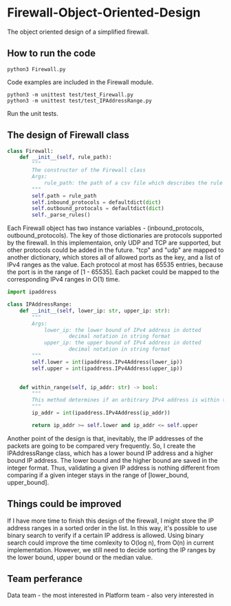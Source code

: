 # Firewall-Object-Oriented-Design
The object oriented design of a simplified firewall.

## How to run the code
```
python3 Firewall.py
```
Code examples are included in the Firewall module.

```
python3 -m unittest test/test_Firewall.py
python3 -m unittest test/test_IPAddressRange.py
```
Run the unit tests.

## The design of Firewall class
```python
class Firewall:
    def __init__(self, rule_path):
        """
        The constructor of the Firewall class
        Args:
            rule_path: the path of a csv file which describes the rule of the firewall.
        """
        self.path = rule_path
        self.inbound_protocols = defaultdict(dict)
        self.outbound_protocals = defaultdict(dict)
        self._parse_rules()
```
Each Firewall object has two instance variables - (inbound_protocols, outbound_protocols). The key of those dictionaries are protocols supported by the firewall. In this implementaion, only UDP and TCP are supported, but other protocols could be added in the future. "tcp" and "udp" are mapped to another dictionary, which stores all of allowed ports as the key, and a list of IPv4 ranges as the value. Each protocol at most has 65535 entries, because the port is in the range of \[1 - 65535\]. Each packet could be mapped to the corresponding IPv4 ranges in O(1) time.  

```python
import ipaddress

class IPAddressRange:
    def __init__(self, lower_ip: str, upper_ip: str):
        """
        Args:
            lower_ip: the lower bound of IPv4 address in dotted 
                    decimal notation in string format
            upper_ip: the upper bound of IPv4 address in dotted
                    decimal notation in string format
        """
        self.lower = int(ipaddress.IPv4Address(lower_ip))
        self.upper = int(ipaddress.IPv4Address(upper_ip))
        

    def within_range(self, ip_addr: str) -> bool:
        """
        This method determines if an arbitrary IPv4 address is within the range.
        """
        ip_addr = int(ipaddress.IPv4Address(ip_addr))

        return ip_addr >= self.lower and ip_addr <= self.upper
```
Another point of the design is that, inevitably, the IP addresses of the packets are going to be compared very frequently. So, I create the IPAddressRange class, which has a lower bound IP address and a higher bound IP address. The lower bound and the higher bound are saved in the integer format. Thus, validating a given IP address is nothing different from comparing if a given integer stays in the range of \[lower_bound, upper_bound\].

## Things could be improved
If I have more time to finish this design of the firewall, I might store the IP address ranges in a sorted order in the list.
In this way, it's possible to use binary search to verify if a certain IP address is allowed. Using binary search could improve the time comlexity to O(log n), from O(n) in current implementation. However, we still need to decide sorting the IP ranges by the lower bound, upper bound or the median value.

## Team perferance
Data team - the most interested in
Platform team - also very interested in
